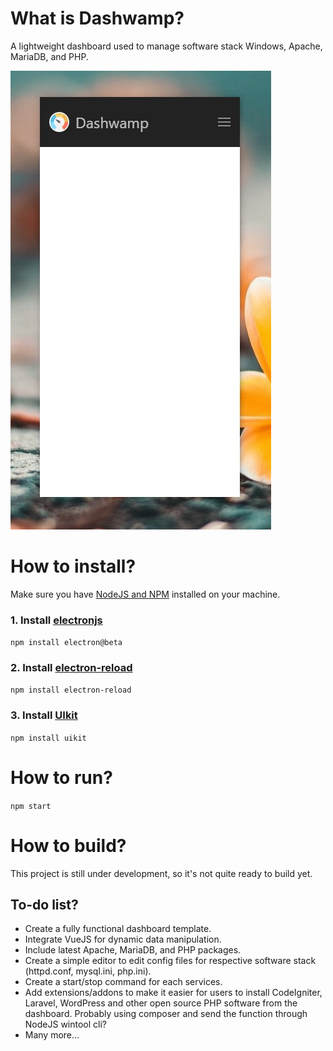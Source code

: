 # What is Dashwamp?
A lightweight dashboard used to manage software stack Windows, Apache, MariaDB, and PHP.

![](https://github.com/rangka-kacang/dashwamp/blob/develop/screenshot.jpg)

# How to install?
Make sure you have [NodeJS and NPM](https://www.npmjs.com/get-npm) installed on your machine.

### 1. Install [electronjs](https://electronjs.org/)
`npm install electron@beta`

### 2. Install [electron-reload](https://www.npmjs.com/electron-reload)
`npm install electron-reload`

### 3. Install [UIkit](https://getuikit.com/)
`npm install uikit`

# How to run?
`npm start`

# How to build?
This project is still under development, so it's not quite ready to build yet.

## To-do list?
- Create a fully functional dashboard template.
- Integrate VueJS for dynamic data manipulation.
- Include latest Apache, MariaDB, and PHP packages.
- Create a simple editor to edit config files for respective software stack (httpd.conf, mysql.ini, php.ini).
- Create a start/stop command for each services.
- Add extensions/addons to make it easier for users to install CodeIgniter, Laravel, WordPress and other open source PHP software from the dashboard. Probably using composer and send the function through NodeJS wintool cli?
- Many more...
